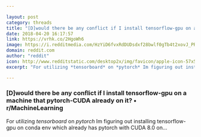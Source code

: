 ```yaml
---

layout: post
category: threads
title: "[D]would there be any conflict if I install tensorflow-gpu on a machine that pytorch-CUDA already on it?"
date: 2018-04-20 16:17:57
link: https://vrhk.co/2HgoWh6
image: https://i.redditmedia.com/HzYiD6fvxRdDUDsdxf28bwlf0gTb4t2xovJ_PRGzTfU.jpg?w=320&s=7b5e63a6fd2c43dc70b329249d14ce1e
domain: reddit.com
author: "reddit"
icon: http://www.redditstatic.com/desktop2x/img/favicon/apple-icon-57x57.png
excerpt: "For utilizing *tensorboard* on *pytorch* Im figuring out installing tensorflow-gpu on conda env which already has pytorch with CUDA 8.0 on..."

---
```


### [D]would there be any conflict if I install tensorflow-gpu on a machine that pytorch-CUDA already on it? • r/MachineLearning

For utilizing *tensorboard* on *pytorch* Im figuring out installing tensorflow-gpu on conda env which already has pytorch with CUDA 8.0 on...